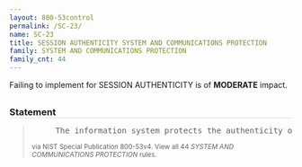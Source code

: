 ```yaml
---
layout: 800-53control
permalink: /SC-23/
name: SC-23
title: SESSION AUTHENTICITY SYSTEM AND COMMUNICATIONS PROTECTION
family: SYSTEM AND COMMUNICATIONS PROTECTION
family_cnt: 44
---
```

<p class="text-warning">Failing to implement for SESSION AUTHENTICITY is of <b>MODERATE</b> impact.</p>

<h3 style="border-bottom:1px solid #ddd;margin:30px 0 8px 0;">Statement</h3>
<blockquote>
<pre>     The information system protects the authenticity of communications sessions. 
</pre>
<p><small>via NIST Special Publication 800-53v4. View all 44 <i>SYSTEM AND COMMUNICATIONS PROTECTION</i> rules. <a href="/cce/ssg/group/$Group_id"><span class="glyphicon glyphicon-link"></span></a> </small></p>
</blockquote>

